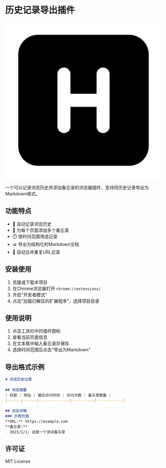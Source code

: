 # 历史记录导出插件

![插件图标](icons/icon128.png)

一个可以记录浏览历史并添加备忘录的浏览器插件，支持将历史记录导出为Markdown格式。

## 功能特点

- 📝 自动记录浏览历史
- 🔖 为每个页面添加多个备忘录
- ⏱️ 按时间范围筛选记录
- 📊 导出为结构化的Markdown文档
- 🔄 自动合并重复URL记录

## 安装使用

1. 克隆或下载本项目
2. 在Chrome浏览器打开 `chrome://extensions/`
3. 开启"开发者模式"
4. 点击"加载已解压的扩展程序"，选择项目目录

## 使用说明

1. 点击工具栏中的插件图标
2. 查看当前页面信息
3. 在文本框中输入备忘录并保存
4. 选择时间范围后点击"导出为Markdown"

## 导出格式示例

```markdown
# 浏览历史记录

## 浏览摘要
| 标题 | 网址 | 最后访问时间 | 访问次数 | 备忘录数量 |
|------|------|--------------|----------|------------|

## 浏览详情
### 示例页面
**URL:** https://example.com
**备忘录:**
- 2023/1/1: 这是一个测试备忘录
```

## 许可证

MIT License